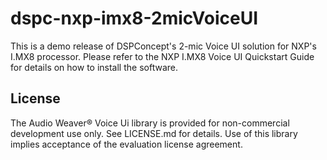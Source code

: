 # dspc-nxp-imx8-2micVoiceUI

This is a demo release of DSPConcept's 2-mic Voice UI solution for NXP's I.MX8 processor.  Please refer to the NXP I.MX8 Voice UI Quickstart Guide for details on how to install the software.

## License

The Audio Weaver® Voice Ui library is provided for non-commercial development use only. See LICENSE.md for details. Use of this library implies acceptance of the evaluation license agreement. 
